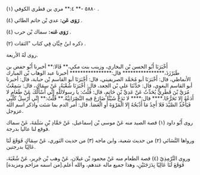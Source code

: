 ٥٨٨٠ -** ٤:** مري بن قطري الكوفي (١) .

**رَوَى عَن:** عدي بْن حاتم الطائي (٤) .

**رَوَى عَنه:** سماك بْن حرب (٤) .

ذكره ابنُ حِبَّان فِي كتاب "الثقات (٢) .

روى لَهُ الأربعة.

أَخْبَرَنَا أَبُو الحسن بْن البخاري، وزينب بنت مكي،** قَالا:** أخبرنا أَبُو حفض بن طَبَرْزَذَ،**************** قال:**************** أخبرنا عبد الوهاب بْن المبارك الأنماطي، قال: أَخْبَرَنَا أبو مُحَمَّد الصريفيني، قال: أَخْبَرَنَا أبو القاسم بْن حبابة، قال: أخبرنا أبو القاسم البغوي، قال: حَدَّثَنَا علي بْن الجعد، قال: أَخْبَرَنَا شُعْبَةُ، عَنْ سِمَاكٍ، قال: سَمِعْتُ مُرَيَّ بْنَ قَطَرِيٍّ يُحَدِّثُ عَنْ عَدِيِّ بْنِ حَاتِمٍ، قال: قُلْتُ: يا رسولاللَّهِ إِنِّي أَسْأَلُكَ عَنْ طَعَامٍ لا أَدَعُهُ إِلا تَحَرُّجًا.**** قال:**** لا تَدَعْ شَيْئًا ضَارَعَ فِيهِ النَّصْرَانِيَّةُ.** قُلْتُ:** إِنِّي أُرْسِلُ كَلْبِي فَيَأْخُذُ الصَّيْدَ فَلا أَجِدُ مَا أَذْبَحُهُ إِلا الْمَرْوَةَ أَوِ الْعَصَا. قال: أَمر الدم بما شئت واذكر اسم الله عزوجل.

روى أَبُو داود (١) قصة الصيد منه عَنْ موسى بْن إسماعيل، عَنْ حَمَّادِ بْنِ سَلَمَةَ، عَنْ سماك فوقع لنا عاليا بدرجة.

ورواها النَّسَائي (٢) من حديث شعبة، وابن ماجه (٣) من حديث الثوري، عَنْ سِمَاكٍ فَوَقَعَ لَنَا عَالِيًا بدرجتين.

وروى التِّرْمِذِيّ (٤) قصة الطعام منه عَنْ محمود بْن غيلان، عَنْ وهب بْن جَرِير، عَنْ شُعْبَةَ، فَوَقَعَ لَنَا عَالِيًا بِدَرَجَتَيْنِ، وهذا جميع ماله عندهم، والله أعلم.[من اسمه مزاحم ومزيدة]
